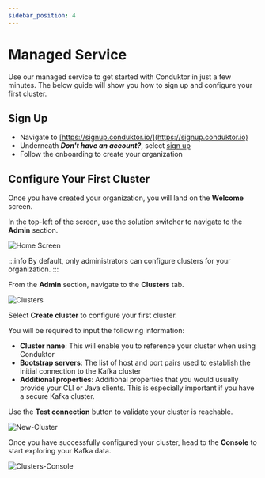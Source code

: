 ```yaml
---
sidebar_position: 4
---
```


# Managed Service

Use our managed service to get started with Conduktor in just a few minutes. The below guide will show you how to sign up and configure your first cluster.

## Sign Up

- Navigate to [https://signup.conduktor.io/](https://signup.conduktor.io)
- Underneath **_Don't have an account?_**, select [sign up](https://signup.conduktor.io)
- Follow the onboarding to create your organization

## Configure Your First Cluster

Once you have created your organization, you will land on the **Welcome** screen.

In the top-left of the screen, use the solution switcher to navigate to the **Admin** section.

![Home Screen](/img/get-started/Home-Screen.png)

:::info
By default, only administrators can configure clusters for your organization.
:::

From the **Admin** section, navigate to the **Clusters** tab.

![Clusters](/img/get-started/Clusters.png)

Select **Create cluster** to configure your first cluster.

You will be required to input the following information:

- **Cluster name**: This will enable you to reference your cluster when using Conduktor
- **Bootstrap servers**: The list of host and port pairs used to establish the initial connection to the Kafka cluster
- **Additional properties**: Additional properties that you would usually provide your CLI or Java clients. This is especially important if you have a secure Kafka cluster.

Use the **Test connection** button to validate your cluster is reachable.

![New-Cluster](/img/get-started/New-Cluster.png)

Once you have successfully configured your cluster, head to the **Console** to start exploring your Kafka data.

![Clusters-Console](/img/get-started/Clusters-Console.png)
